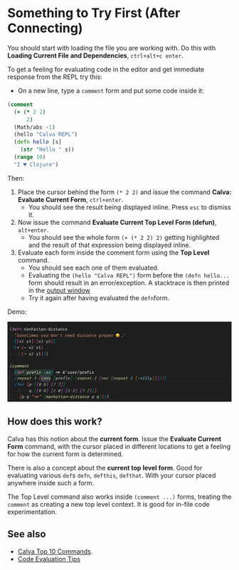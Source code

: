 # Something to Try First (After Connecting)

You should start with loading the file you are working with. Do this with **Loading Current File and Dependencies**, `ctrl+alt+c enter`.

To get a feeling for evaluating code in the editor and get immediate response from the REPL try this:

* On a new line, type a `comment` form and put some code inside it:

```clojure
(comment
  (+ (* 2 2)
      2)
  (Math/abs -1)
  (hello "Calva REPL")
  (defn hello [s]
    (str "Hello " s))
  (range 10)
  "I ♥️ Clojure")
```

Then:

1. Place the cursor behind the form `(* 2 2)` and issue the command **Calva: Evaluate Current Form**, `ctrl+enter`.
    * You should see the result being displayed inline. Press `esc` to dismiss it.
1. Now issue the command **Evaluate Current Top Level Form (defun)**, `alt+enter`.
    * You should see the whole form `(+ (* 2 2) 2)` getting highlighted and the result of that expression being displayed inline.
1. Evaluate each form inside the comment form using the **Top Level** command.
    * You should see each one of them evaluated.
    * Evaluating the `(hello "Calva REPL")` form before the `(defn hello...` form should result in an error/exception. A stacktrace is then printed in the [output window](output.md)
    * Try it again after having evaluated the `defn`form.

Demo:

![Comment top level form evaluation!](images/howto/top-level-comment-eval.gif)

## How does this work?

Calva has this notion about the **current form**. Issue the **Evaluate Current Form** command, with the cursor placed in different locations to get a feeling for how the current form is determined.

There is also a concept about the **current top level form**. Good for evaluating  various `def`s `defn`, `defthis`, `defthat`. With your cursor placed anywhere inside such a form.

The Top Level command also works inside `(comment ...)` forms, treating the `comment` as creating a new top level context. It is good for in-file code experimentation.

## See also

* [Calva Top 10 Commands](commands-top10.md).
* [Code Evaluation Tips](eval-tips.md)
